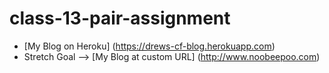 # class-13-pair-assignment
  * [My Blog on Heroku] (https://drews-cf-blog.herokuapp.com)
  * Stretch Goal --> [My Blog at custom URL] (http://www.noobeepoo.com)
